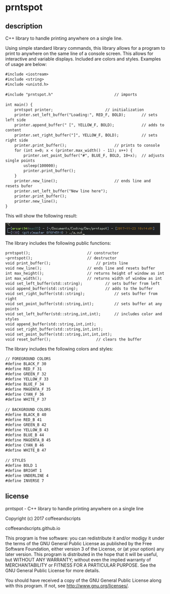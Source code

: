 # prntspot
## description
C++ library to handle printing anywhere on a single line.

Using simple standard library commands, this library allows for a program to print to anywhere on the same line of a console screen. This allows for interactive and variable displays. Included are colors and styles. Examples of usage are below:

~~~
#include <iostream>
#include <string>
#include <unistd.h>

#include "prntspot.h" 							// imports

int main() {
	prntspot printer; 						// initialization
	printer.set_left_buffer("Loading:", RED_F, BOLD); 		// sets left side
	printer.append_buffer(" [", YELLOW_F, BOLD); 			// adds to content
	printer.set_right_buffer("]", YELLOW_F, BOLD); 			// sets right side
	printer.print_buffer(); 					// prints to console
	for (int x=0; x < (printer.max_width() - 11); x++) {
		printer.set_point_buffer("#", BLUE_F, BOLD, 10+x); 	// adjusts single points
		usleep(100000);
		printer.print_buffer();
	}
	printer.new_line(); 						// ends line and resets bufer
	printer.set_left_buffer("New line here");
	printer.print_buffer();
	printer.new_line();
}
~~~
This will show the following result:

![Workflow](https://raw.githubusercontent.com/coffeeandscripts/prntspot/master/ex.gif "Workflow")

The library includes the following public functions:
~~~
prntspot(); 						// constructor
~prntspot(); 						// destructor
void print_buffer(); 					// prints line
void new_line(); 					// ends line and resets buffer
int max_height(); 					// returns height of window as int
int max_width(); 					// returns width of window as int
void set_left_buffer(std::string); 			// sets buffer from left
void append_buffer(std::string); 			// adds to the buffer
void set_right_buffer(std::string); 			// sets buffer from right
void set_point_buffer(std::string,int); 		// sets buffer at any points
void set_left_buffer(std::string,int,int); 		// includes color and styles
void append_buffer(std::string,int,int);
void set_right_buffer(std::string,int,int);
void set_point_buffer(std::string,int,int,int);
void reset_buffer(); 					// clears the buffer

~~~
The library includes the following colors and styles:
~~~
// FOREGROUND COLORS
#define BLACK_F 30
#define RED_F 31
#define GREEN_F 32
#define YELLOW_F 33
#define BLUE_F 34
#define MAGENTA_F 35
#define CYAN_F 36
#define WHITE_F 37

// BACKGROUND COLORS
#define BLACK_B 40
#define RED_B 41
#define GREEN_B 42
#define YELLOW_B 43
#define BLUE_B 44
#define MAGENTA_B 45
#define CYAN_B 46
#define WHITE_B 47

// STYLES
#define BOLD 1
#define BRIGHT 1
#define UNDERLINE 4
#define INVERSE 7

~~~

## license
prntspot - C++ library to handle printing anywhere on a single line

Copyright (c) 2017 coffeeandscripts

coffeeandscripts.github.io

This program is free software: you can redistribute it and/or modigy it under the terms of the GNU General Public License as published by the Free Software Foundation, either version 3 of the License, or (at your option) any later version. This program is distributed in the hope that it will be useful, but WITHOUT ANY WARRANTY; without even the implied warranty of MERCHANTABILITY or FITNESS FOR A PARTICULAR PURPOSE. See the GNU General Public License for more details.

You should have received a copy of the GNU General Public License along with this program. If not, see http://www.gnu.org/licenses/.
